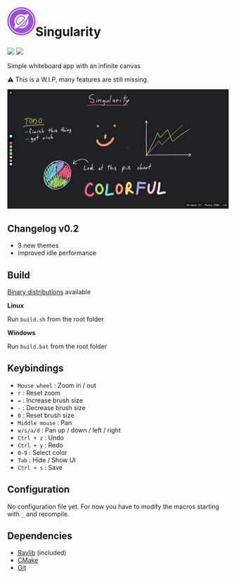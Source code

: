 <img src="logo.png" align="left"/>

# Singularity

<p>
    <img src="https://img.shields.io/badge/Latest_Release-0.1-green?style=for-the-badge"/>
    <img src="https://img.shields.io/badge/License-MIT-blue?style=for-the-badge"/>
</p>

Simple whiteboard app with an infinite canvas

⚠️ This is a W.I.P, many features are still missing.

![App](images/sc1.png)

## Changelog v0.2

- 3 new themes
- improved idle performance

## Build

[Binary distributions](https://github.com/Aoutnheub/Singularity/releases) available

**Linux**

Run `build.sh` from the root folder

**Windows**

Run `build.bat` from the root folder

## Keybindings

- `Mouse wheel` : Zoom in / out
- `r` : Reset zoom
- `=` : Increase brush size
- `-` : Decrease brush size
- `0` : Reset brush size
- `Middle mouse` : Pan
- `w/s/a/d` : Pan up / down / left / right
- `Ctrl + z` : Undo
- `Ctrl + y` : Redo
- `0-9` : Select color
- `Tab` : Hide / Show UI
- `Ctrl + s` : Save

## Configuration

No configuration file yet. For now you have to modify the macros starting with `_` and recompile.

## Dependencies

- [Raylib](https://www.raylib.com/index.html) (included)
- [CMake](https://cmake.org/)
- [Git](https://git-scm.com/)
